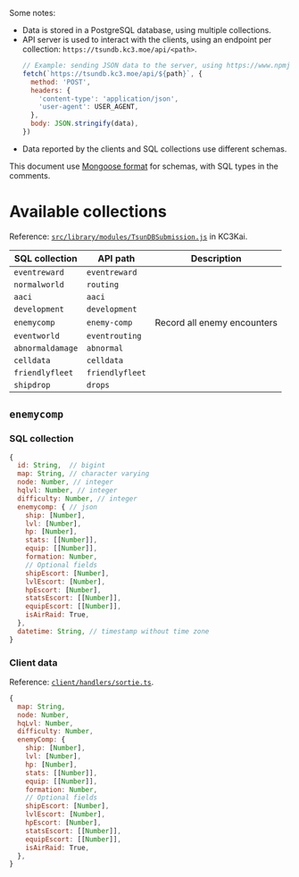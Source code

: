 Some notes:

- Data is stored in a PostgreSQL database, using multiple collections.
- API server is used to interact with the clients, using an endpoint per collection: `https://tsundb.kc3.moe/api/<path>`.
  ```js
  // Example: sending JSON data to the server, using https://www.npmjs.com/package/node-fetch
  fetch(`https://tsundb.kc3.moe/api/${path}`, {
    method: 'POST',
    headers: {
      'content-type': 'application/json',
      'user-agent': USER_AGENT,
    },
    body: JSON.stringify(data),
  })
  ```
- Data reported by the clients and SQL collections use different schemas.

This document use [Mongoose format](https://mongoosejs.com/docs/schematypes.html) for schemas, with SQL types in the comments.

# Available collections

Reference: [`src/library/modules/TsunDBSubmission.js`](https://github.com/KC3Kai/KC3Kai/blob/master/src/library/modules/TsunDBSubmission.js) in KC3Kai.

| SQL collection   | API path        | Description                 |
| ---------------- | --------------- | --------------------------- |
| `eventreward`    | `eventreward`   |                             |
| `normalworld`    | `routing`       |                             |
| `aaci`           | `aaci`          |
| `development`    | `development`   |
| `enemycomp`      | `enemy-comp`    | Record all enemy encounters |
| `eventworld`     | `eventrouting`  |
| `abnormaldamage` | `abnormal`      |
| `celldata`       | `celldata`      |
| `friendlyfleet`  | `friendlyfleet` |
| `shipdrop`       | `drops`         |

## `enemycomp`

### SQL collection

```js
{
  id: String,  // bigint
  map: String, // character varying
  node: Number, // integer
  hqlvl: Number, // integer
  difficulty: Number, // integer
  enemycomp: { // json
    ship: [Number],
    lvl: [Number],
    hp: [Number],
    stats: [[Number]],
    equip: [[Number]],
    formation: Number,
    // Optional fields
    shipEscort: [Number],
    lvlEscort: [Number],
    hpEscort: [Number],
    statsEscort: [[Number]],
    equipEscort: [[Number]],
    isAirRaid: True,
  },
  datetime: String, // timestamp without time zone
}
```

### Client data

Reference: [`client/handlers/sortie.ts`](https://github.com/kcwiki/poi-plugin-tsundb/blob/master/client/handlers/sortie.ts).

```js
{
  map: String,
  node: Number,
  hqLvl: Number,
  difficulty: Number,
  enemyComp: {
    ship: [Number],
    lvl: [Number],
    hp: [Number],
    stats: [[Number]],
    equip: [[Number]],
    formation: Number,
    // Optional fields
    shipEscort: [Number],
    lvlEscort: [Number],
    hpEscort: [Number],
    statsEscort: [[Number]],
    equipEscort: [[Number]],
    isAirRaid: True,
  },
}
```

